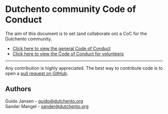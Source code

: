 # Dutchento community Code of Conduct

The aim of this document is to set (and collaborate on) a CoC for the Dutchento community.

* [Click here to view the general Code of Conduct](https://github.com/Dutchento/organization-code-of-conduct/blob/main/CodeOfConduct-community.md)
* [Click here to view the Code of Conduct for volunteers](https://github.com/Dutchento/organization-code-of-conduct/blob/main/CodeOfConduct-volunteers.md)
------------
Any contribution is highly appreciated. The best way to contribute code is to open a [pull request on GitHub](https://help.github.com/articles/using-pull-requests).

Authors
------------
Guido Jansen - <guido@dutchento.org><br/>
Sander Mangel - <sander@dutchento.org>
